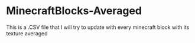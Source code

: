 # MinecraftBlocks-Averaged
This is a .CSV file that I will try to update with every minecraft block with its texture averaged
